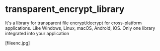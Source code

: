 # transparent_encrypt_library
It's a library for transparent file encrypt/decrypt for cross-platform applications. Like Windows, Linux, macOS, Android, iOS. Only one library integrated into your application 

[fileenc.jpg]
